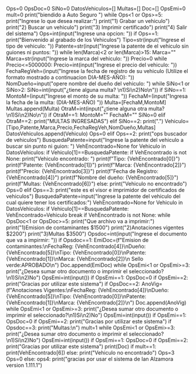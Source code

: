 Ops=0
OpsDoc=0
SiNo=0
DatosVehiculos=[]
Multas=[]
Doc=[]
OpsEmi=0
mult=0
print("biendido a Auto Seguro ")
while Ops<1 or Ops>=5:
    print("Ingrese lo que desea realizar:")
    print("1) Grabar un vehiculo")
    print("2) Buscar un vehiculo")
    print("3) Imprimir certificado")
    print("4) Salir del sistema")
    Ops=int(input("Ingrese una opcion: "))
    if Ops==1:
      print("Bienvenido al grabado de los Vehiculos")
    Tipo=str(input("Ingrese el tipo de vehiculo: "))
    Patente=str(input("Ingrese la patente de el vehiculo sin guiones ni puntos: "))
while len(Marca)<2 or len(Marca)>15:
 Marca=""
Marca=str(input("Ingrese la marca del vehiculo: "))
Precio=0
while Precio<=5000000:
   Precio=int(input("Ingrese el precio del vehiculo: "))
   FechaRegVeh=(input("Ingrese la fecha de registro de su vehiculo (Utilize el formato mostrado a continuacion DIA-MES-AÑO): "))
   NomDueño=input("opere nombre del dueño del vehiculo: ")
while SiNo<1 or SiNo>2:
    SiNo=int(input("¿tiene alguna multa? \n1)Si\n2)No\n"))
if SiNo==1:
    MontoM=(input("Ingrese el monto de su multa: "))
    FechaM=(input("Ingresa la fecha de la multa: (DIA-MES-AÑO) "))
    Multa=[FechaM,MontoM]
    Multas.append(Multa)
    OtraM=int(input("¿tiene alguna otra multa? \n1)Si\n2)No\n"))
if OtraM==1:
    MontoM=""
    FechaM=""
    SiNo=0
elif OtraM==2:
        print("MULTAS INGRESADAS")
elif SiNo==2:
    print(".")
    Vehiculo=[Tipo,Patente,Marca,Precio,FechaRegVeh,NomDueño,Multas]
    DatosVehiculos.append(Vehiculo)
Ops=0
elif Ops==2:
 print("ops buscador de vehiculos")
 BusquedaPatente=input("Ingrese la patente del vehiculo a buscar sin punto ni guion: ")
 VehEncontrado=None
 for Vehiculo in DatosVehiculos:
if Vehiculo[1]==BusquedaPatente:
if VehEncontrado is not None:
 print("Vehiculo encontrado: ")
 print(f"Tipo: {VehEncontrado[0]}")
 print(f"Patente: {VehEncontrado[1]}")
 print(f"Marca: {VehEncontrado[2]}")
 print(f"Precio: {VehEncontrado[3]}")
 print(f"Fecha de Registro: {VehEncontrado[4]}")
 print(f"Nombre del dueño: {VehEncontrado[5]}")
 print(f"Multas: {VehEncontrado[6]}")
else:
 print("Vehiculo no encontrado")
 Ops=0
elif Ops==3:
 print("este es el visor e imprimidor de certificados de vehiculos")
 BusquedaPatente=input("Ingrese la patente del vehiculo del cual quiere tener los certificados:")
 VehEncontrado=None
for Vehiculo in DatosVehiculos:
if Vehiculo[1]==BusquedaPatente:
 VehEncontrado=Vehiculo
break
if VehEncontrado is not None:
while OpsDoc<1 or OpsDoc>=5:
 print("Que archivo va a imprimir:")
 print("1)Emision de contaminantes $1500")
 print("2)Anotaciones vigentes $2200")
 print("3)Multas $3500")
 Opsdoc=int(input("Ingrese el documento que va a impirmir: "))
 if Opsdoc==1:
    EmiDoc=(f"Emision de contaminantes:\nFechaReg: {VehEncontrado[4]}\nDueño:
    {VehEncontrado[5]}\nTipo: {VehEncontrado[0]}\nPatente: {VehEncontrado[1]}\nMarca:
    {VehEncontrado[2]}\n Sello verde:APROBADO\n")
    Doc.append(EmiDoc)
while OpsEmi<1 or OpsEmi>=3:
    print("¿Desea sumar otro documento o imprimir el seleccionado?\n1)Si\n2)No")
    OpsEmi=int(input())
    if OpsEmi==1:
OpsDoc=0
    if OpsEmi==2:
    print("Gracias por utilizar este sistema")
    if OpsDoc==2:
    AnoVig=(f"Anotaciones Vigentes:\nFechaReg: {VehEncontrado[4]}\nDueño:
    {VehEncontrado[5]}\nTipo: {VehEncontrado[0]}\nPatente: {VehEncontrado[1]}\nMarca:
    {VehEncontrado[2]}\n")
 Doc.append(AnoVig)
 while OpsEmi<1 or OpsEmi>=3:
 print("¿Desea sumar otro documento o imprimir el seleccionado?\n1)Si\n2)No")
 OpsEmi=int(input())
 if OpsEmi==1:
 OpsDoc=0
 if OpsEmi==2:
 print("Gracias por utilizar este sistema")
 if Opsdoc==3:
 print("Multas:\n")
 mult=1
 while OpsEmi<1 or OpsEmi>=3:
 print("¿Desea sumar otro documento o imprimir el seleccionado?\n1)Si\n2)No")
 OpsEmi=int(input())
 if OpsEmi==1:
 OpsDoc=0
 if OpsEmi==2:
print("Gracias por utilizar este sistema")
 print(Doc)
 if mult==1:
 print(VehEncontrado[6])
else:
  print("Vehiculo no encontrado")
  Ops=3
  Ops=0
else:
    ops4:
    print("gracias por usar el sistema de Ian Alzamora version 1.111.1")
